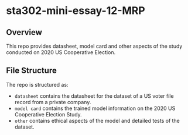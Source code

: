 # sta302-mini-essay-12-MRP

## Overview

This repo provides datasheet, model card and other aspects of the study conducted on 2020 US Cooperative Election.


## File Structure

The repo is structured as:

-   `datasheet` contains the datasheet for the dataset of a US voter file record from a private company.
-   `model card` contains the trained model information on the 2020 US Cooperative Election Study.
-   `other` contains ethical aspects of the model and detailed tests of the dataset. 